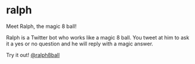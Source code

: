 # ralph
Meet Ralph, the magic 8 ball!

Ralph is a Twitter bot who works like a magic 8 ball. You tweet at him to ask it a yes or no question and he will reply with a magic answer.

Try it out! [@ralph8ball](https://twitter.com/ralph8ball)
